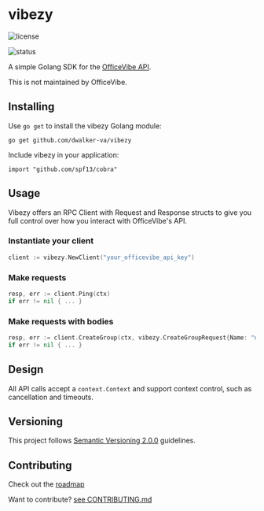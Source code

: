 # vibezy
![license](https://img.shields.io/github/license/dwalker-va/vibezy)

![status](https://github.com/dwalker-va/vibezy/workflows/Go/badge.svg)

A simple Golang SDK for the [OfficeVibe API](https://api.officevibe.com/docs). 

This is not maintained by OfficeVibe. 

## Installing
Use `go get` to install the vibezy Golang module:

`go get github.com/dwalker-va/vibezy`

Include vibezy in your application:

`import "github.com/spf13/cobra"`

## Usage
Vibezy offers an RPC Client with Request and Response structs to give you full control over how you interact with OfficeVibe's API.

### Instantiate your client
```go
client := vibezy.NewClient("your_officevibe_api_key")
```

### Make requests
```go
resp, err := client.Ping(ctx)
if err != nil { ... }
```

### Make requests with bodies
```go
resp, err := client.CreateGroup(ctx, vibezy.CreateGroupRequest{Name: "new_group"})
if err != nil { ... }
```

## Design
All API calls accept a `context.Context` and support context control, such as cancellation and timeouts.

## Versioning
This project follows [Semantic Versioning 2.0.0](http://semver.org/) guidelines.

## Contributing
Check out the [roadmap](https://github.com/dwalker-va/vibezy/issues/3)

Want to contribute? [see CONTRIBUTING.md](CONTRIBUTING.md)

